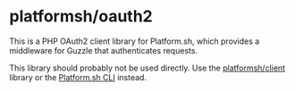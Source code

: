 # platformsh/oauth2

This is a PHP OAuth2 client library for Platform.sh, which provides a
middleware for Guzzle that authenticates requests.

This library should probably not be used directly. Use the [platformsh/client](https://github.com/platformsh/platformsh-client-php) library or the [Platform.sh CLI](https://github.com/platformsh/platformsh-cli) instead.
